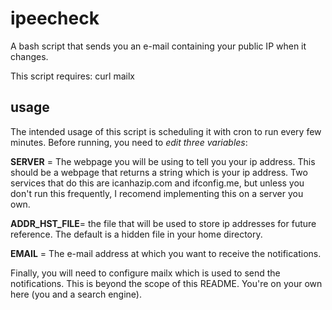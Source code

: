 ipeecheck
=========

A bash script that sends you an e-mail containing your public IP when it changes.

This script requires:
curl
mailx

usage
---------

The intended usage of this script is scheduling it with cron to run every few minutes. 
Before running, you need to *edit three variables*: 

**SERVER** = The webpage you will be using to tell you your ip address. This should be a webpage that returns a string which is your ip address. Two services that do this are icanhazip.com and ifconfig.me, but unless you don't run this frequently, I recomend implementing this on a server you own.

**ADDR_HST_FILE**= the file that will be used to store ip addresses for future reference. The default is a hidden file in your home directory.

**EMAIL** = The e-mail address at which you want to receive the notifications.

Finally, you will need to configure mailx which is used to send the notifications. This is beyond the scope of this README. You're on your own here (you and a search engine).
